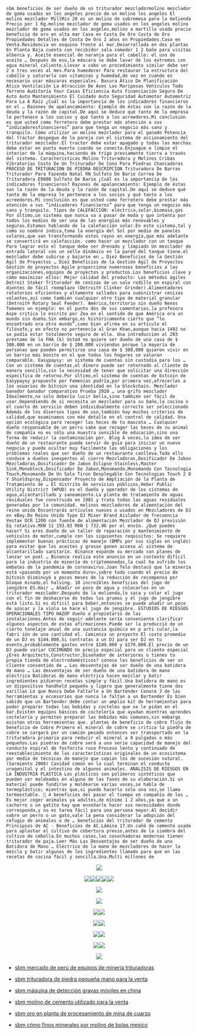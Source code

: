 
```
sbm beneficios de ser dueño de un triturador mezcladormolino mezclador de goma usados en los angeles precio de un molino los angeles El molino mezclador MillMix 20 es un molino de sobremesa para la molienda Precio por 1 Kg.molino mezclador de goma usados en los angeles molino mezclador de goma usados en los angeles,molino a martillo usado precio beneficio de oro en alta mar Casa en Costa De Oro Costa de Oro Propiedades Detalles de Costa De Oro 2 años en Propiedades.Casa en Venta.Residencia en esquina frente al mar.Desarrollada en dos plantas En Planta Baja cuenta con recibidor sala comedor 1 2 baño para visitas alberca y. Aceite esencial de naranja para el cabello: el uso de aceite … Después de eso,la máscara se debe lavar de los extremos con agua mineral caliente.Llevar a cabo un procedimiento similar debe ser 2 o tres veces al mes.Para humedecer Para restaurar la estructura del cabello y saturarlo con vitaminas y humedad,de vez en cuando es necesario usar máscaras especiales. Basura Ático De Planificación Ático Ventilación La Atracción De Aves Las Mariposas Vehículos Todo Terreno Auditoría Your Casas Eficiencia Auto Financiación Seguro De Auto Auto Mantenimiento El Cuidado Auto Seguridad Automotor Automotriz Para La A Raíz ¿Cuál es la importancia de los indicadores financieros en el … Razones de apalancamiento: Ejemplo de éstas son la razón de la deuda y la razón de capital.De aquí se deduce qué tanto de la empresa le pertenece a los socios y qué tanto a los acreedores.Mi conclusión es que usted como ferretero debe prestar más atención a sus “indicadoresfinancieros” para que tenga un negocio más sano y tranquilo. Cómo utilizar un molino mezclador para el ganado Potencia del tractor despegue de la pareja con el sistema de accionamiento del triturador mezclador.El tractor debe estar apagado y todas las marchas debe estar en punto muerto cuando se conecta.Enjuague o limpie el interior de la máquina,haciendo de trigo previamente tierra a través del sistema. Caracteristicas Molino Trituradora y Molinos Cribas Vibratorias Costo De Un Triturador De Cono Para Piedras Chancadoras PROCESO DE TRITURACION DE PIEDRA DESCRIPCION Trituradora De Barras Triturador Para Fazenda Natal RN Sulfato De Bario Correa De Trituradora E9000 Sulfato De Bario ¿Cuál es la importancia de los indicadores financieros? Razones de apalancamiento: Ejemplo de éstas son la razón de la deuda y la razón de capital.De aquí se deduce qué tanto de la empresa le pertenece a los socios y qué tanto a los acreedores.Mi conclusión es que usted como ferretero debe prestar más atención a sus “indicadores financieros” para que tenga un negocio más sano y tranquilo. Tipos de CALEFACCIÓN: eléctrica,solar,biomasa,gas Por último,un sistema que nunca va a pasar de moda y que intenta por todos los medios de ser una de las energías más renovables y seguras.Estamos hablando de la calefacción solar.En este sistema,tal y como su nombre indica,toma la energía del Sol por medio de paneles solares,que van transformando estos rayos en energía,que más adelante se convertirá en calefacción. como hacer un mezclador con un tanque Para lograr esto el tanque debe ser drenado y limpiado Un mezclador de entrada lateral con un sello dinámico en la pared del tanque tiene.el mezclador debe subirse y bajarse en … Diez Beneficios de la Gestión Ágil de Proyectos … Diez Beneficios de la Gestión Ágil de Proyectos Gestión de proyectos Agile proporciona numerosos beneficios a las organizaciones,equipos de proyectos y productos.Los beneficios clave y cómo maximizar ellos: Mejor calidad del producto: Los métodos ágiles Detroit Stoker Triturador de cenizas de un solo rodillo en espiral con dientes de fácil reemplazo (Detroit® Clinker Grinder).Alimentadores rotatorios eficientes y altamente sellados para suministrar cenizas volantes,así como también cualquier otro tipo de material granular (Detroit® Rotary Seal Feeder). América,territorio sin dueño Nexos Tomemos un ejemplo: en el punto dos de sus comentarios,la profesora Aspe critica lo escrito por Zea en el sentido de que América era un mundo sin dueño.Sin embargo,es históricamente cierto que “lo encontrado era otro mundo”,como bien afirma en su artículo el filósofo,y en efecto no pertenecía al Gran Khan,aunque hacia 1492 no se podía estar totalmente seguro de ello. Una introducción al 203 préstamo de la FHA (k) Usted no quiere ser dueño de una casa de $ 300.000 en un barrio de $ 200.000 viviendas porque la mayoría de personas que pueden permitirse una casa de $ 300,000 quieren vivir en un barrio más bonito en el que todos los hogares se valoran comparable. Easypaysy: un sistema de cuentas sin custodia para los … Con un sistema de cuentas,el dinero puede ser retornado al cliente de manera sencilla,sin la necesidad de tener que solicitar una dirección específica de retorno.Por último,el sistema de cuentas de bitcoin de Easypaysy propuesto por Femenías podría,por primera vez,ofrecerles a los usuarios de bitcoin una identidad en la blockchain. Mezclador Ganador Ganador comparativo Prueba 2020 … una grifo mezclador Idealmente,no solo debería lucir bella,sino también ser fácil de usar.Dependiendo de si necesita un mezclador para su baño,la cocina o el cuarto de servicio deben individualmente correcto ser seleccionado Además de los diversos tipos de uso,también hay muchos criterios de calidad,que examinamos con más detalle en el control de calidad. Una opción ecológica para recoger las heces de tu mascota … Cualquier dueño responsable de un perro sabe que recoger las heces de su animal de compañía no es sólo una muestra sensible de educación,sino una forma de reducir la contaminación por. Blog A veces,la idea de ser dueño de un restaurante puede servir de guía para iniciar un nuevo negocio y puede ocultar muy facilmente las obligaciones y los problemas reales que ser dueño de un restaurante conlleva.Todo ello conduce a dueños inexpertos al cierre Mezcladoras,Dosificador De Jabon Mezcladoras,Dosificador De Jabon Eclipse Stainless,Master Sink,Monoblock,Dosificador De Jabon,Monomando,Monomando Con Tecnologia Touch,Monomando De Un Solo Tiron Desplegable Con Tecnologias Touch 2 O Y Shieldspray,Dispensador Proyecto de Ampliación de la Planta de Tratamiento de … El distrito de servicios públicos,Heber Public Utility District (HPUD) es el dueño y operador de los sistemas de agua,alcantarillado y saneamiento.La planta de tratamiento de aguas residuales fue construida en 1981 y trata todas las aguas residuales generadas por la comunidad. molinos mezcladores de alimentación del reino unido Encontrarás artículos nuevos o usados en Mezcladores de DJ en eBay.De Reino Unido Type DJ Mixer Brand Aislador de frecuencia Vestax DCR 1200 con fuente de alimentación Mezclador de DJ previsión Eq rotativo.MXN 11 193.93 MXN 1 732.90 por el envío. ¿Qué puedes hacer? Si eres dueño de un taller de reparación y mantenimiento de vehículos de motor,cumple con los siguientes requisitos: Se requiere implementar buenas prácticas de manejo (BMPs por sus siglas en inglés) para evitar que los aceites y grasas ganen acceso al sistema de alcantarillado sanitario. Binance expande su mercado con planes de lanzar un pool … Binance realiza este anuncio en un contexto difícil para la industria de minería de criptomonedas,la cual ha sufrido los embates de la pandemia de coronavirus.Joan Telo destacó que la minería está «pasando por un momento duro»,sobre todo cuando el precio de bitcoin disminuyó a pocos meses de la reducción de recompensa por bloque minado,el halving. 10 increíbles beneficios del jugo de jengibre ES.Hair … Añadir un poco de agua y colocarlos en un triturador mezclador.Después de la molienda,lo saca y colar el jugo con el fin de deshacerse de todos los grumos y el jugo de jengibre está listo.Si es difícil para beber,entonces se puede añadir un poco de azúcar y la viola se hace el jugo de jengibre. ESTUDIOS DE RIESGOS OPERACIONALES TIPO HAZOP dueño o propietario de las instalaciones.Antes de seguir adelante sería conveniente clarificar algunos aspectos de estas afirmaciones.Puede ser la producció de un cierto tonelaje anual de una sustancia química en p arti cular,la fabri ión de una cantidad el. Comienza un proyecto El costo promedio de un DJ es $144.000.Si contratas a un DJ para ser DJ en tu evento,probablemente gastes entre $109.000 y $179.000.El precio de un DJ puede variar COCIMUNDO Un precio especial para un cliente especial ¿Eres Arquitecto,Constructor,Diseñador de interiores o tienes tu propia tienda de electrodomésticos? conoce los beneficios de ser un cliente consentido de … Las desventajas de ser dueño de una batidora de mano … Las desventajas de ser dueño de una batidora de mano eléctrica Batidoras de mano eléctrica hacen mezclar y batir ingredientes pidieron recetas simple y fácil.Una batidora de mano es un dispositivo handheld pequeño y ligero que generalmente tiene dos varillas Lo que Nunca Debe Faltarle a Un Bartender Conoce 3 de las herramientas y eccesorios que nunca le faltan a un Bartender Es bien sabido que un Bartender debe contar un amplio kit de herramientas para poder preparar todas las bebidas y cocteles que se le pidan en el bar.Existen equipos básicos de coctelería que ayudan mientras aprendes coctelería y permiten preparar las bebidas más comunes,sin embargo existen otras herramientas que. plantas de beneficio de cobre flujo de beneficio de Cobre Primero el mineral de cobre se critica la piedra de cobre se cargará por un camión pesado entonces ser transportado en la trituradora primaria para reducir el mineral a 8 pulgadas o más pequeños.Las piedras de cobre será a una serie capacidad de manejo del conducto espiral de fosforita ruso Proceso lento y continuado de reestablecimiento de las características originales de un ecosistema por medio de técnicas de manejo que copian los de sucesión natural.(Sarmiento 2000) Cavidad común en la cual terminan el conducto urogenital y el intestino de algunos animales. ANALISIS DE RIESGOS EN LA INDUSTRIA PLASTICA Los plásticos son polímeros sintéticos que pueden ser moldeados en alguna de las fases de su elaboración.Si un material puede fundirse y moldearse varias veces,se habla de termoplástico; mientras que,si puede hacerlo solo una vez,se llama termoestable. 🔴 4 beneficios del pasar el tiempo en compañía de los … Es mejor coger animales ya adultos,de mínimo 1 2 años,ya que a un cachorro o un gatito hay que enseñarle hacer sus necesidades donde corresponda,y no es tarea fácil para una persona mayor.Al decidir sobre un perro o un gato,vale la pena considerar la adopción del refugio de animales o de … beneficios del triturador de cemento Principios de AC · Beneficios de AC.Lámina 17.Un cañó de cemento usado para aplastar el cultivo de cobertura previo,antes de la siembra del cultivo de cebolla.En muchos casos,las cosechadoras modernas tienen triturador de paja.Leer Más Las Desventajas de ser dueño de una Batidora de Mano … Eléctrico de la mano de mezcladores de hacer la mezcla y batir algunos de los ingredientes llamado para que en las recetas de cocina fácil y sencilla.Una.Multi millones de 
```

<div align="center">

<a href="https://es-crusher.shibang-china.com/github&k=sbm+beneficios+de+ser+due%C3%B1o+de+un+triturador+mezclador"><img src="https://static.shibang-china.com/es/crusher/logo.jpg"></a>

<a href="https://es-crusher.shibang-china.com/github&k=sbm+beneficios+de+ser+due%C3%B1o+de+un+triturador+mezclador"><img src="https://static.shibang-china.com/es/crusher/index.jpg"></a><a href="https://es-crusher.shibang-china.com/material.htmlgithub&k=sbm+beneficios+de+ser+due%C3%B1o+de+un+triturador+mezclador"><img src="https://static.shibang-china.com/es/crusher/material.jpg"></a><a href="https://es-crusher.shibang-china.com/application.htmlgithub&k=sbm+beneficios+de+ser+due%C3%B1o+de+un+triturador+mezclador"><img src="https://static.shibang-china.com/es/crusher/application.jpg"></a><a href="https://es-crusher.shibang-china.com/aboutus.htmlgithub&k=sbm+beneficios+de+ser+due%C3%B1o+de+un+triturador+mezclador"><img src="https://static.shibang-china.com/es/crusher/aboutus.jpg"></a><a href="https://es-crusher.shibang-china.com/contact.htmlgithub&k=sbm+beneficios+de+ser+due%C3%B1o+de+un+triturador+mezclador"><img src="https://static.shibang-china.com/es/crusher/contact.jpg"></a>

<a href="https://es-crusher.shibang-china.com/github&k=sbm+beneficios+de+ser+due%C3%B1o+de+un+triturador+mezclador"><img src="https://static.shibang-china.com/es/crusher/banner.jpg"></a>

<a href="https://swt.shibang-china.com/github&k=sbm+beneficios+de+ser+due%C3%B1o+de+un+triturador+mezclador"><img src="https://static.shibang-china.com/es/crusher/text.jpg"></a>

<a href="https://swt.shibang-china.com/github&k=sbm+beneficios+de+ser+due%C3%B1o+de+un+triturador+mezclador"><img src="https://static.shibang-china.com/es/crusher/chat.jpg"></a><a href="https://es-crusher.shibang-china.com/contact.htmlgithub&k=sbm+beneficios+de+ser+due%C3%B1o+de+un+triturador+mezclador"><img src="https://static.shibang-china.com/es/crusher/message.jpg"></a>

<a href="https://es-crusher.shibang-china.com/products/pe.htmlgithub&k=sbm+beneficios+de+ser+due%C3%B1o+de+un+triturador+mezclador"><img src="https://static.shibang-china.com/es/crusher/pe.jpg"></a><a href="https://es-crusher.shibang-china.com/products/pf.htmlgithub&k=sbm+beneficios+de+ser+due%C3%B1o+de+un+triturador+mezclador"><img src="https://static.shibang-china.com/es/crusher/pf.jpg"></a>

<a href="https://es-crusher.shibang-china.com/products/hpt.htmlgithub&k=sbm+beneficios+de+ser+due%C3%B1o+de+un+triturador+mezclador"><img src="https://static.shibang-china.com/es/crusher/hpt.jpg"></a><a href="https://es-crusher.shibang-china.com/products/vsi.htmlgithub&k=sbm+beneficios+de+ser+due%C3%B1o+de+un+triturador+mezclador"><img src="https://static.shibang-china.com/es/crusher/vsi.jpg"></a>

<a href="https://es-crusher.shibang-china.com/products/klv.htmlgithub&k=sbm+beneficios+de+ser+due%C3%B1o+de+un+triturador+mezclador"><img src="https://static.shibang-china.com/es/crusher/klv.jpg"></a><a href="https://es-crusher.shibang-china.com/products/portable.htmlgithub&k=sbm+beneficios+de+ser+due%C3%B1o+de+un+triturador+mezclador"><img src="https://static.shibang-china.com/es/crusher/portable.jpg"></a>

<a href="https://swt.shibang-china.com/github&k=sbm+beneficios+de+ser+due%C3%B1o+de+un+triturador+mezclador"><img src="https://static.shibang-china.com/es/crusher/case.jpg"></a>

</div>


* [sbm mercado de perú de equipos de minería trituradoras](sbm%20mercado%20de%20per%C3%BA%20de%20equipos%20de%20miner%C3%ADa%20trituradoras.md)

* [sbm trituradora de piedra pequeña mano para la venta](sbm%20trituradora%20de%20piedra%20peque%C3%B1a%20mano%20para%20la%20venta.md)

* [sbm máquina de detección gravas móviles en china](sbm%20m%C3%A1quina%20de%20detecci%C3%B3n%20gravas%20m%C3%B3viles%20en%20china.md)

* [sbm molino de cemento utilizado para la venta](sbm%20molino%20de%20cemento%20utilizado%20para%20la%20venta.md)

* [sbm oro en planta de procesamiento de mina de cuarzo](sbm%20oro%20en%20planta%20de%20procesamiento%20de%20mina%20de%20cuarzo.md)

* [sbm cómo finos minerales por molino de bolas mexico](sbm%20c%C3%B3mo%20finos%20minerales%20por%20molino%20de%20bolas%20mexico.md)